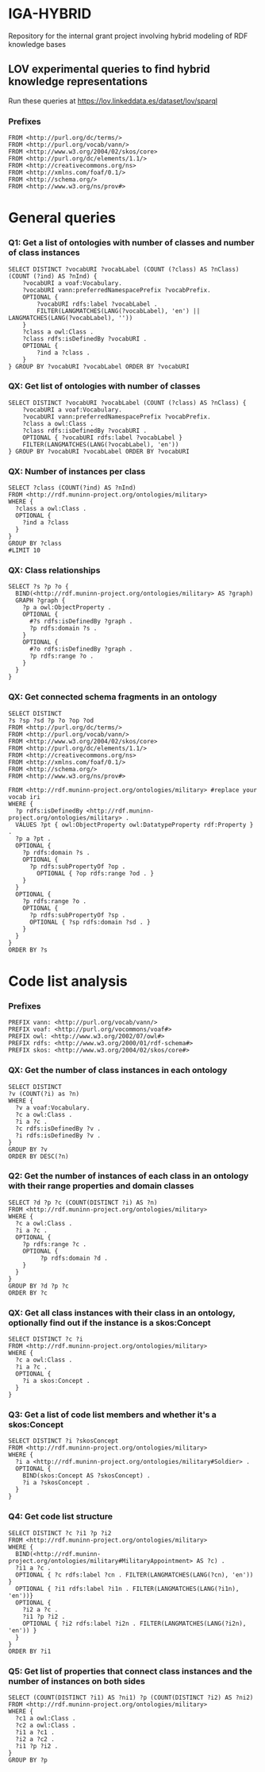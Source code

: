 # IGA-HYBRID
Repository for the internal grant project involving hybrid modeling of RDF knowledge bases

## LOV experimental queries to find hybrid knowledge representations
Run these queries at https://lov.linkeddata.es/dataset/lov/sparql

### Prefixes
```sparql
FROM <http://purl.org/dc/terms/>
FROM <http://purl.org/vocab/vann/>
FROM <http://www.w3.org/2004/02/skos/core>
FROM <http://purl.org/dc/elements/1.1/>
FROM <http://creativecommons.org/ns>
FROM <http://xmlns.com/foaf/0.1/>
FROM <http://schema.org/>
FROM <http://www.w3.org/ns/prov#>
```

# General queries
### Q1: Get a list of ontologies with number of classes and number of class instances
```sparql
SELECT DISTINCT ?vocabURI ?vocabLabel (COUNT (?class) AS ?nClass) (COUNT (?ind) AS ?nInd) {
    ?vocabURI a voaf:Vocabulary.
    ?vocabURI vann:preferredNamespacePrefix ?vocabPrefix.
    OPTIONAL { 
        ?vocabURI rdfs:label ?vocabLabel .
        FILTER(LANGMATCHES(LANG(?vocabLabel), 'en') || LANGMATCHES(LANG(?vocabLabel), ''))
    }
    ?class a owl:Class .
    ?class rdfs:isDefinedBy ?vocabURI .
    OPTIONAL {
        ?ind a ?class .
    }
} GROUP BY ?vocabURI ?vocabLabel ORDER BY ?vocabURI
```


### QX: Get list of ontologies with number of classes
```sparql
SELECT DISTINCT ?vocabURI ?vocabLabel (COUNT (?class) AS ?nClass) {
    ?vocabURI a voaf:Vocabulary.
    ?vocabURI vann:preferredNamespacePrefix ?vocabPrefix.
    ?class a owl:Class .
    ?class rdfs:isDefinedBy ?vocabURI .
    OPTIONAL { ?vocabURI rdfs:label ?vocabLabel }
    FILTER(LANGMATCHES(LANG(?vocabLabel), 'en'))
} GROUP BY ?vocabURI ?vocabLabel ORDER BY ?vocabURI
```


### QX: Number of instances per class
```sparql
SELECT ?class (COUNT(?ind) AS ?nInd) 
FROM <http://rdf.muninn-project.org/ontologies/military> 
WHERE {
  ?class a owl:Class .
  OPTIONAL {
    ?ind a ?class
  }
} 
GROUP BY ?class
#LIMIT 10
```


### QX: Class relationships
```sparql
SELECT ?s ?p ?o {
  BIND(<http://rdf.muninn-project.org/ontologies/military> AS ?graph)
  GRAPH ?graph {
    ?p a owl:ObjectProperty .
    OPTIONAL {
      #?s rdfs:isDefinedBy ?graph .
      ?p rdfs:domain ?s .
    }
    OPTIONAL {
      #?o rdfs:isDefinedBy ?graph .
      ?p rdfs:range ?o .
    }
  }
}
```


### QX: Get connected schema fragments in an ontology
```sparql
SELECT DISTINCT
?s ?sp ?sd ?p ?o ?op ?od
FROM <http://purl.org/dc/terms/>
FROM <http://purl.org/vocab/vann/>
FROM <http://www.w3.org/2004/02/skos/core>
FROM <http://purl.org/dc/elements/1.1/>
FROM <http://creativecommons.org/ns>
FROM <http://xmlns.com/foaf/0.1/>
FROM <http://schema.org/>
FROM <http://www.w3.org/ns/prov#>

FROM <http://rdf.muninn-project.org/ontologies/military> #replace your vocab iri
WHERE {
  ?p rdfs:isDefinedBy <http://rdf.muninn-project.org/ontologies/military> .
  VALUES ?pt { owl:ObjectProperty owl:DatatypeProperty rdf:Property } .
  ?p a ?pt .
  OPTIONAL {
    ?p rdfs:domain ?s .
    OPTIONAL {
      ?p rdfs:subPropertyOf ?op .
        OPTIONAL { ?op rdfs:range ?od . }
    }
  }
  OPTIONAL {
    ?p rdfs:range ?o .
    OPTIONAL {
      ?p rdfs:subPropertyOf ?sp .
      OPTIONAL { ?sp rdfs:domain ?sd . }
    }
  }
}
ORDER BY ?s
```


# Code list analysis
### Prefixes
```
PREFIX vann: <http://purl.org/vocab/vann/>
PREFIX voaf: <http://purl.org/vocommons/voaf#>
PREFIX owl: <http://www.w3.org/2002/07/owl#>
PREFIX rdfs: <http://www.w3.org/2000/01/rdf-schema#>
PREFIX skos: <http://www.w3.org/2004/02/skos/core#>
```


### QX: Get the number of class instances in each ontology
```sparql
SELECT DISTINCT 
?v (COUNT(?i) as ?n) 
WHERE {
  ?v a voaf:Vocabulary.
  ?c a owl:Class .
  ?i a ?c .
  ?c rdfs:isDefinedBy ?v .
  ?i rdfs:isDefinedBy ?v .
} 
GROUP BY ?v
ORDER BY DESC(?n)
```


### Q2: Get the number of instances of each class in an ontology with their range properties and domain classes
```sparql
SELECT ?d ?p ?c (COUNT(DISTINCT ?i) AS ?n)
FROM <http://rdf.muninn-project.org/ontologies/military> 
WHERE {
  ?c a owl:Class .
  ?i a ?c .
  OPTIONAL { 
    ?p rdfs:range ?c . 
    OPTIONAL {
         ?p rdfs:domain ?d .
    }
  }
}
GROUP BY ?d ?p ?c
ORDER BY ?c
```


### QX: Get all class instances with their class in an ontology, optionally find out if the instance is a skos:Concept
```sparql
SELECT DISTINCT ?c ?i
FROM <http://rdf.muninn-project.org/ontologies/military> 
WHERE {
  ?c a owl:Class .
  ?i a ?c .
  OPTIONAL {
    ?i a skos:Concept .
  }
}
```


### Q3: Get a list of code list members and whether it's a skos:Concept
```sparql
SELECT DISTINCT ?i ?skosConcept
FROM <http://rdf.muninn-project.org/ontologies/military> 
WHERE {
  ?i a <http://rdf.muninn-project.org/ontologies/military#Soldier> .
  OPTIONAL {
    BIND(skos:Concept AS ?skosConcept) .
    ?i a ?skosConcept .
  }
}
```


### Q4: Get code list structure
```sparql
SELECT DISTINCT ?c ?i1 ?p ?i2 
FROM <http://rdf.muninn-project.org/ontologies/military> 
WHERE {
  BIND(<http://rdf.muninn-project.org/ontologies/military#MilitaryAppointment> AS ?c) .
  ?i1 a ?c .
  OPTIONAL { ?c rdfs:label ?cn . FILTER(LANGMATCHES(LANG(?cn), 'en')) }
  OPTIONAL { ?i1 rdfs:label ?i1n . FILTER(LANGMATCHES(LANG(?i1n), 'en'))}
  OPTIONAL {
  	?i2 a ?c .
    ?i1 ?p ?i2 .
    OPTIONAL { ?i2 rdfs:label ?i2n . FILTER(LANGMATCHES(LANG(?i2n), 'en')) }
  }
}
ORDER BY ?i1
```


### Q5: Get list of properties that connect class instances and the number of instances on both sides
```sparql
SELECT (COUNT(DISTINCT ?i1) AS ?ni1) ?p (COUNT(DISTINCT ?i2) AS ?ni2)
FROM <http://rdf.muninn-project.org/ontologies/military> 
WHERE {
  ?c1 a owl:Class .
  ?c2 a owl:Class .
  ?i1 a ?c1 .
  ?i2 a ?c2 .
  ?i1 ?p ?i2 .
}
GROUP BY ?p
```

